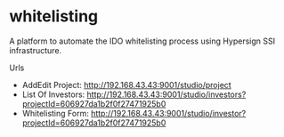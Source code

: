 # whitelisting
A platform to automate the IDO whitelisting process using Hypersign SSI infrastructure.

Urls

- AddEdit Project: http://192.168.43.43:9001/studio/project
- List Of Investors: http://192.168.43.43:9001/studio/investors?projectId=606927da1b2f0f27471925b0
- Whitelisting Form: http://192.168.43.43:9001/studio/investor?projectId=606927da1b2f0f27471925b0


